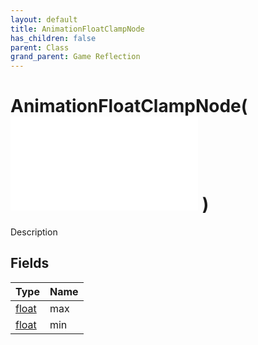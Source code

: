 ```yaml
---
layout: default
title: AnimationFloatClampNode
has_children: false
parent: Class
grand_parent: Game Reflection
---
```

# AnimationFloatClampNode( ![ AnimationEvalNode ](/game-reflection/classes/animation_eval_node.md) )
Description 

## Fields
| Type | Name |
|:-------------|:--------------|
| [float](/game-reflection/components/float.md) | max |
| [float](/game-reflection/components/float.md) | min |
